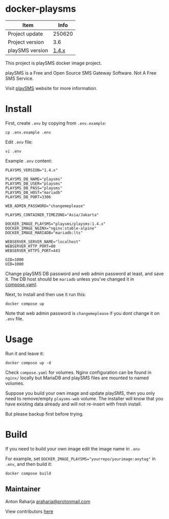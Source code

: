 docker-playsms
==============

Item            | Info
--------------- | ---------------
Project update  | 250620
Project version | 3.6
playSMS version | [1.4.x](https://github.com/playsms/playsms)

This project is playSMS docker image project.

playSMS is a Free and Open Source SMS Gateway Software. Not A Free SMS Service.

Visit [playSMS](https://playsms.org) website for more information.


# Install

First, create `.env` by copying from `.env.example`:
```
cp .env.example .env
```

Edit `.env` file:
```
vi .env
```

Example `.env` content:
```
PLAYSMS_VERSION="1.4.x"

PLAYSMS_DB_NAME="playsms"
PLAYSMS_DB_USER="playsms"
PLAYSMS_DB_PASS="playsms"
PLAYSMS_DB_HOST="mariadb"
PLAYSMS_DB_PORT=3306

WEB_ADMIN_PASSWORD="changemeplease"

PLAYSMS_CONTAINER_TIMEZONE="Asia/Jakarta"

DOCKER_IMAGE_PLAYSMS="playsms/playsms:1.4.x"
DOCKER_IMAGE_NGINX="nginx:stable-alpine"
DOCKER_IMAGE_MARIADB="mariadb:lts"

WEBSERVER_SERVER_NAME="localhost"
WEBSERVER_HTTP_PORT=80
WEBSERVER_HTTPS_PORT=443

GID=1000
UID=1000
```

Change playSMS DB password and web admin password at least, and save it.
The DB host should be `mariadb` unless you've changed it in [compose.yaml](https://github.com/playsms/docker-playsms/blob/master/compose.yaml).

Next, to install and then use it run this:
```
docker compose up
```

Note that web admin password is `changemeplease` if you dont change it on `.env` file.


# Usage

Run it and leave it:
```
docker compose up -d
```

Check `compose.yaml` for volumes. Nginx configuration can be found in `nginx/` locally but MariaDB and playSMS files are mounted to named volumes.

Suppose you build your own image and update playSMS, then you only need to remove/empty `playsms-web` volume.
The installer will know that you have existing data already and will not re-insert with fresh install.

But please backup first before trying.


# Build

If you need to build your own image edit the image name in `.env`

For example, set `DOCKER_IMAGE_PLAYSMS="yourrepo/yourimage:anytag"` in `.env`, and then build it:
```
docker compose build
```


## Maintainer

Anton Raharja <araharja@protonmail.com>

View contributors [here](https://github.com/playsms/docker-playsms/graphs/contributors)

